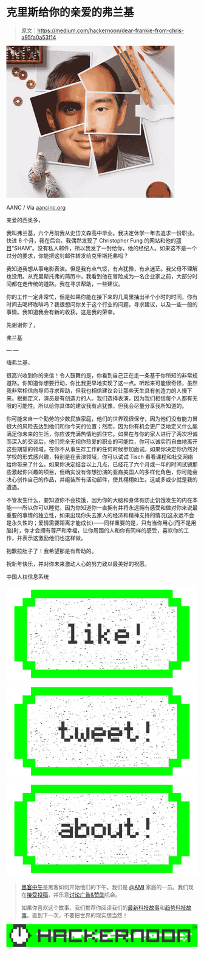 # 克里斯给你的亲爱的弗兰基

> 原文：<https://medium.com/hackernoon/dear-frankie-from-chris-a95fa0a53f14>

![](img/9b6d6812656b4da02e7b784e91dd591f.png)

AANC / Via [aancinc.org](http://www.aancinc.org/uploads/8/6/6/9/8669813/4592903.jpg)

亲爱的西奥多，

我叫弗兰基，六个月前我从史岱文森高中毕业。我决定休学一年去追求一份职业。快进 6 个月，我在后台。我偶然发现了 Christopher Fung 的网站和他的[项目](https://hackernoon.com/tagged/project)“SHAM”。没有私人邮件，所以我发了一封给你，他的经纪人。如果这不是一个过分的要求，你能把这封邮件转发给克里斯托弗吗？

我知道我想从事电影表演。但是我有点气馁，有点犹豫，有点迷茫。我父母不理解也没用。从克里斯托弗的简历中，我看到他在冒险成为一名企业家之前，大部分时间都在走传统的道路。我在寻求帮助，一些建议。

你的工作一定非常忙，但是如果你能在接下来的几周里抽出半个小时的时间，你有时间去喝杯咖啡吗？我很想问你关于这个行业的问题，寻求建议，以及一些一般的事情。我知道我会有新的收获。这是我的荣幸。

先谢谢你了，

弗兰基

— —

嗨弗兰基，

很高兴收到你的来信！令人鼓舞的是，你看到自己正在走一条基于你所知的非常规道路。你知道你想要行动，你比我更早地实现了这一点。听起来可能很奇怪，虽然我非常相信向导师寻求帮助，但我也相信建议会让那些天生具有创造力的人慢下来。根据定义，演员是有创造力的人。我们选择表演，因为我们相信每个人都有无限的可能性。所以给你具体的建议我有点犹豫，但我会尽量分享我所知道的。

你可能来自一个勤劳的少数民族家庭，他们的世界观很保守，因为他们没有能力冒很大的风险去达到他们和你今天的位置；然而，因为你有机会更广泛地定义什么能满足你未来的生活，你应该充满热情地抓住它。如果在与你的家人进行了两次坦诚而深入的交谈后，他们完全无视你热爱的职业的可能性，你可以诚实而自由地离开这些期望的领域，在你不从事生存工作的任何时候参加面试。如果你决定你仍然对学校的形式感兴趣，特别是在表演领域，你可以试试 Tisch 看看课程和社交网络给你带来了什么。如果你决定结合以上几点，已经花了六个月或一年的时间试镜那些激起你兴趣的项目，但确实没有你想扮演的亚裔美国人的多样化角色，你可能会决心创作自己的作品，并组装所有活动部件，使其栩栩如生。这或多或少就是我的遭遇。

不管发生什么，要知道你不会挨饿，因为你的大脑和身体有防止饥饿发生的内在本能——所以你可以睡觉，因为你知道你一直拥有并将永远拥有感受和做对你来说最重要的事情的独立性，如果出现你失去家人的经济和精神支持的情况(这永远不会是永久性的；爱情需要距离才能成长)——同样重要的是，只有当你用心(而不是用脑)时，你才会拥有尊严和幸福，让你周围的人和你有同样的感受，喜欢你的工作，并表示这激励他们也这样做。

抱歉拉肚子了！我希望那是有帮助的。

祝新年快乐，并对你未来激动人心的努力致以最美好的祝愿。

中国人权信息系统

[![](img/50ef4044ecd4e250b5d50f368b775d38.png)](http://bit.ly/HackernoonFB)[![](img/979d9a46439d5aebbdcdca574e21dc81.png)](https://goo.gl/k7XYbx)[![](img/2930ba6bd2c12218fdbbf7e02c8746ff.png)](https://goo.gl/4ofytp)

> [黑客中午](http://bit.ly/Hackernoon)是黑客如何开始他们的下午。我们是 [@AMI](http://bit.ly/atAMIatAMI) 家庭的一员。我们现在[接受投稿](http://bit.ly/hackernoonsubmission)，并乐意[讨论广告&赞助](mailto:partners@amipublications.com)机会。
> 
> 如果你喜欢这个故事，我们推荐你阅读我们的[最新科技故事](http://bit.ly/hackernoonlatestt)和[趋势科技故事](https://hackernoon.com/trending)。直到下一次，不要把世界的现实想当然！

[![](img/be0ca55ba73a573dce11effb2ee80d56.png)](https://goo.gl/Ahtev1)